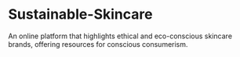 # Sustainable-Skincare
An online platform that highlights ethical and eco-conscious skincare brands, offering resources for conscious consumerism.
